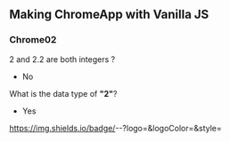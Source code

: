 ## Making ChromeApp with Vanilla JS 

### Chrome02

2 and 2.2 are both integers ? 
 - No

What is the data type of <strong background>"2"</strong>?
 - Yes

https://img.shields.io/badge/<LABEL>-<MESSAGE>-<BACKGROUND-COLOR>?logo=<LOGO>&logoColor=<LOGO-COLOR>&style=<STYLE>


JavaScript comes installed with all the browsers.
 - Yes

How long did it take to create JavaScript?
 - 10 days

Why was JavaScript created?
 - To add interactivity to Websites
 
To use JavaScript on a website we need to download it first
 - No
  
To execute a JS file, we need to open it on a browser.
 - No
  
How can we 'run' JS files on the browser?
 - We open a HTML file that imports the JS file.
  
 What can we do with the console of the browser?
 - We can write Javascript code.
  
How many programming languages can you use on the Backend?
 - More than 10
